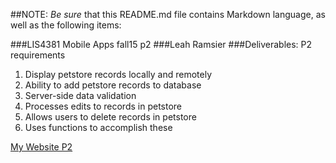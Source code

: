 
##NOTE: *Be sure* that this README.md file contains Markdown language, as well as the following items:

###LIS4381 Mobile Apps fall15 p2
###Leah Ramsier
###Deliverables: P2 requirements

1. Display petstore records locally and remotely
2. Ability to add petstore records to database
3. Server-side data validation
4. Processes edits to records in petstore
5. Allows users to delete records in petstore
6. Uses functions to accomplish these

[My Website P2](http://leaherynramsier.com/lis4381/p2/index.php)


